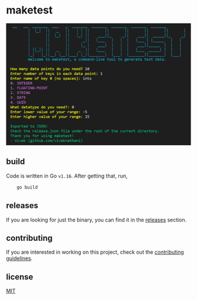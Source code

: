 # maketest

<img src='./screenshot.png'>

## build

Code is written in Go `v1.16`.
After getting that, run, 
```bash
    go build 
``` 

## releases

If you are looking for just the binary, you can find it in the [releases](https://github.com/viveknathani/maketest/releases) section.

## contributing 

If you are interested in working on this project, check out the [contributing guidelines](./CONTRIBUTING.md).

## license

[MIT](./LICENSE.md)